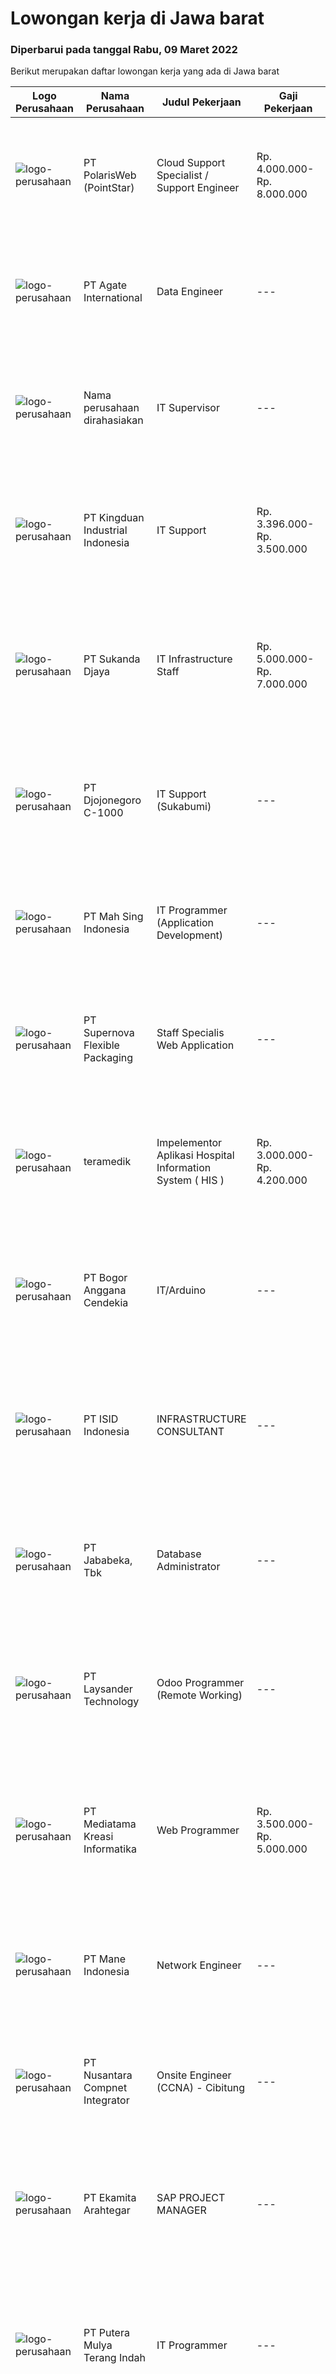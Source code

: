 
  # Lowongan kerja di Jawa barat

  ### Diperbarui pada tanggal Rabu, 09 Maret 2022

  Berikut merupakan daftar lowongan kerja yang ada di Jawa barat

  |Logo Perusahaan | Nama Perusahaan | Judul Pekerjaan | Gaji Pekerjaan | Lokasi | Deskripsi | Tanggal diunggah | Pranala |
  | -------------- | --------------- | --------------- | --------- | --------- | -------------- | ------- | ----------- |
  |![logo-perusahaan](https://image-service-cdn.seek.com.au/0fa0f7582bab24f032ae32130b350884b2bd757b/ee4dce1061f3f616224767ad58cb2fc751b8d2dc)|PT PolarisWeb (PointStar)|Cloud Support Specialist / Support Engineer|Rp. 4.000.000-Rp. 8.000.000|Jakarta Raya|Assisting helpdesk to ensure all cloud based support tickets are solved in a timely manner. Provide phone, ticketing, email, team viewer and onsite...|Selasa, 08 Maret 2022|https://www.jobstreet.co.id/id/job/cloud-support-specialist-support-engineer-3813312?token=0~08f5cf25-3190-4b93-835f-9872df015fc8&sectionRank=1&jobId=jobstreet-id-job-3813312|
|![logo-perusahaan](https://image-service-cdn.seek.com.au/b344c8e9daef8e31a822aeead4ce3b24a02e7bfd/ee4dce1061f3f616224767ad58cb2fc751b8d2dc)|PT Agate International|Data Engineer|---|Bandung|Responsibilities: Analyze and interpret all complex data on all target systems and provide resolutions to all data issues Develop and manage all data...|Selasa, 08 Maret 2022|https://www.jobstreet.co.id/id/job/data-engineer-3812858?token=0~08f5cf25-3190-4b93-835f-9872df015fc8&sectionRank=2&jobId=jobstreet-id-job-3812858|
|![logo-perusahaan](https://i.ibb.co/sqvTCh9/112815900-stock-vector-no-image-available-icon-flat-vector.webp)|Nama perusahaan dirahasiakan|IT Supervisor|---|Bogor|Kualifikasi Pendidikan min S1 Teknik Informatika / Ilmu Komputer Pengalaman min 3 tahun  Jujur, teliti dan rapi Mampu bekerjasama dengan team...|Selasa, 08 Maret 2022|https://www.jobstreet.co.id/id/job/it-supervisor-3813015?token=0~08f5cf25-3190-4b93-835f-9872df015fc8&sectionRank=3&jobId=jobstreet-id-job-3813015|
|![logo-perusahaan](https://image-service-cdn.seek.com.au/e1c8658740ec2323262667d68a2b62522cbf4e03/ee4dce1061f3f616224767ad58cb2fc751b8d2dc)|PT Kingduan Industrial Indonesia|IT Support|Rp. 3.396.000-Rp. 3.500.000|Bandung|Kualifikasi :  Berumur di atas 25 Tahun Minimal Pendidikan D3 Jurusan Teknik Komputer, Sistem Informasi/setara Dapat bekerja di bawah tekanan Mengerti...|Senin, 07 Maret 2022|https://www.jobstreet.co.id/id/job/it-support-3811239?token=0~08f5cf25-3190-4b93-835f-9872df015fc8&sectionRank=4&jobId=jobstreet-id-job-3811239|
|![logo-perusahaan](https://image-service-cdn.seek.com.au/6d56383b0316bf97f26e28d2c030d8c39fd1c836/ee4dce1061f3f616224767ad58cb2fc751b8d2dc)|PT Sukanda Djaya|IT Infrastructure Staff|Rp. 5.000.000-Rp. 7.000.000|Bekasi|Requirements Bachelor degree from Computer Engineering Minimum 1 year of LAN/WAN experience. Technical and working understanding of campus and data...|Selasa, 08 Maret 2022|https://www.jobstreet.co.id/id/job/it-infrastructure-staff-3812063?token=0~08f5cf25-3190-4b93-835f-9872df015fc8&sectionRank=5&jobId=jobstreet-id-job-3812063|
|![logo-perusahaan](https://image-service-cdn.seek.com.au/f8ff90413c98faca797a1d8dff0b0f77150520eb/ee4dce1061f3f616224767ad58cb2fc751b8d2dc)|PT Djojonegoro C-1000|IT Support (Sukabumi)|---|Sukabumi|Job Desc : Bertanggung jawab dan memelihara server bertanggung jawab menjaga dan memelihara insfrastruktur jaringan agar selalu berjalan baik Membantu...|Senin, 07 Maret 2022|https://www.jobstreet.co.id/id/job/it-support-sukabumi-3810149?token=0~08f5cf25-3190-4b93-835f-9872df015fc8&sectionRank=6&jobId=jobstreet-id-job-3810149|
|![logo-perusahaan](https://image-service-cdn.seek.com.au/13dbfa9ce37b4a3465436c7df93fe7f7ed0aa2e9/ee4dce1061f3f616224767ad58cb2fc751b8d2dc)|PT Mah Sing Indonesia|IT Programmer (Application Development)|---|Bekasi|Job Requirement:1. Bachelor of Information Technology , System Information , Or Equivalent2. Familiar with PHP Framework (Laravel Framework), Java...|Selasa, 08 Maret 2022|https://www.jobstreet.co.id/id/job/it-programmer-application-development-3813154?token=0~08f5cf25-3190-4b93-835f-9872df015fc8&sectionRank=7&jobId=jobstreet-id-job-3813154|
|![logo-perusahaan](https://image-service-cdn.seek.com.au/95167124a9d6bdb6e9b99a9acb1ecb2c86258125/ee4dce1061f3f616224767ad58cb2fc751b8d2dc)|PT Supernova Flexible Packaging|Staff Specialis Web Application|---|Cikarang|Tingkat Pendidikan Minimum D3 (Diploma 3) jurusan Managemen Informatika, Sistem Informasi.Sistem Komputer atau Teknik Komputer Pengalaman Kerja...|Senin, 07 Maret 2022|https://www.jobstreet.co.id/id/job/staff-specialis-web-application-3811167?token=0~08f5cf25-3190-4b93-835f-9872df015fc8&sectionRank=8&jobId=jobstreet-id-job-3811167|
|![logo-perusahaan](https://i.ibb.co/sqvTCh9/112815900-stock-vector-no-image-available-icon-flat-vector.webp)|teramedik|Impelementor Aplikasi Hospital Information System ( HIS )|Rp. 3.000.000-Rp. 4.200.000|Jawa Barat|PT.Terakorp Indonesia perusahanaan yang mengembangkan Aplikasi Sistem Imformasi Rumah Sakit teraMedik membutuhkan tenaga implementor dengan...|Senin, 07 Maret 2022|https://www.jobstreet.co.id/id/job/impelementor-aplikasi-hospital-information-system-his-3810882?token=0~08f5cf25-3190-4b93-835f-9872df015fc8&sectionRank=9&jobId=jobstreet-id-job-3810882|
|![logo-perusahaan](https://image-service-cdn.seek.com.au/a544453dd00b3c2c72b34759dadf276a5b3e3394/ee4dce1061f3f616224767ad58cb2fc751b8d2dc)|PT Bogor Anggana Cendekia|IT/Arduino|---|Bogor|Persyaratan: Paham betul Developer Arduino Expert dalam Raspberry Pi, Linux dan jaringan (networking) Pengalaman minimal 2 tahun pada bidang yang sama...|Senin, 07 Maret 2022|https://www.jobstreet.co.id/id/job/it-arduino-3811619?token=0~08f5cf25-3190-4b93-835f-9872df015fc8&sectionRank=10&jobId=jobstreet-id-job-3811619|
|![logo-perusahaan](https://image-service-cdn.seek.com.au/afa9b977e5c3dcfe7d94bf278085a3a6ea8fb732/ee4dce1061f3f616224767ad58cb2fc751b8d2dc)|PT ISID Indonesia|INFRASTRUCTURE CONSULTANT|---|Karawang|Manage implementation of project in Infrastructure and implemented system in End User, including: All infrastructure devices, Tape Back-up, Network...|Senin, 07 Maret 2022|https://www.jobstreet.co.id/id/job/infrastructure-consultant-3811572?token=0~08f5cf25-3190-4b93-835f-9872df015fc8&sectionRank=11&jobId=jobstreet-id-job-3811572|
|![logo-perusahaan](https://image-service-cdn.seek.com.au/84cd80280901a5d5bbe54259c27f496f7878e702/ee4dce1061f3f616224767ad58cb2fc751b8d2dc)|PT Jababeka, Tbk|Database Administrator|---|Cikarang|Requirement : Familiarity with database queries Knowledge of database design and theories Knowledge of database structure languages, such as SQL...|Senin, 07 Maret 2022|https://www.jobstreet.co.id/id/job/database-administrator-3811363?token=0~08f5cf25-3190-4b93-835f-9872df015fc8&sectionRank=12&jobId=jobstreet-id-job-3811363|
|![logo-perusahaan](https://image-service-cdn.seek.com.au/188a74a077f27d8848c0d2064a064a4fe1c3bbf1/ee4dce1061f3f616224767ad58cb2fc751b8d2dc)|PT Laysander Technology|Odoo Programmer (Remote Working)|---|Jawa Barat|Remote Working / Work From HomeSuka Coding, User Friendly Oriented, Develop Program yang berdampak bagi orang banyak?Jadilah Odoo Developer di...|Selasa, 08 Maret 2022|https://www.jobstreet.co.id/id/job/odoo-programmer-remote-working-3813507?token=0~08f5cf25-3190-4b93-835f-9872df015fc8&sectionRank=13&jobId=jobstreet-id-job-3813507|
|![logo-perusahaan](https://image-service-cdn.seek.com.au/1b324178e11c7d99741feaa8ca10b05f22e1f0c5/ee4dce1061f3f616224767ad58cb2fc751b8d2dc)|PT Mediatama Kreasi Informatika|Web Programmer|Rp. 3.500.000-Rp. 5.000.000|Bandung|Minimal Pendidikan S1 Teknik Informatika/Sistem Informasi/Ilmu Komputer Pengalaman Minimal 2 Tahun dalam menggunakan bahasa pemrograman PHP dengan...|Senin, 07 Maret 2022|https://www.jobstreet.co.id/id/job/web-programmer-3811077?token=0~08f5cf25-3190-4b93-835f-9872df015fc8&sectionRank=14&jobId=jobstreet-id-job-3811077|
|![logo-perusahaan](https://image-service-cdn.seek.com.au/a9dbc5ea3e07928ac28a0d49d80d55f4c025f339/ee4dce1061f3f616224767ad58cb2fc751b8d2dc)|PT Mane Indonesia|Network Engineer|---|Jawa Barat|Requirements : Good experience in server management (Microsoft 2008 &amp; 2012, Linux and cisco) Good experience in security (including Firewall and...|Senin, 07 Maret 2022|https://www.jobstreet.co.id/id/job/network-engineer-3811744?token=0~08f5cf25-3190-4b93-835f-9872df015fc8&sectionRank=15&jobId=jobstreet-id-job-3811744|
|![logo-perusahaan](https://image-service-cdn.seek.com.au/faf1379cb2f8ff5c87162dc20c60c0d2f63dba1c/ee4dce1061f3f616224767ad58cb2fc751b8d2dc)|PT Nusantara Compnet Integrator|Onsite Engineer (CCNA) - Cibitung|---|Bekasi|Job Descriptions : Analyze customer needs Provide solutions and give recommendations to the customer according to their needs Preventive and...|Selasa, 08 Maret 2022|https://www.jobstreet.co.id/id/job/onsite-engineer-ccna-cibitung-3813066?token=0~08f5cf25-3190-4b93-835f-9872df015fc8&sectionRank=16&jobId=jobstreet-id-job-3813066|
|![logo-perusahaan](https://image-service-cdn.seek.com.au/2d08a11a433d90f4eb0448b568bbe86ccbb06554/ee4dce1061f3f616224767ad58cb2fc751b8d2dc)|PT Ekamita Arahtegar|SAP PROJECT MANAGER|---|Bekasi|Bertanggung jawab dalam melakukan persiapan, koordinasi &amp; me-manage project implementasi SAP.KUALIFIKASI : Diutamakan pendidikan dari jurusan IT...|Selasa, 08 Maret 2022|https://www.jobstreet.co.id/id/job/sap-project-manager-3812511?token=0~08f5cf25-3190-4b93-835f-9872df015fc8&sectionRank=17&jobId=jobstreet-id-job-3812511|
|![logo-perusahaan](https://image-service-cdn.seek.com.au/f58b134254410170b6684005db1ca8ec45db7476/ee4dce1061f3f616224767ad58cb2fc751b8d2dc)|PT Putera Mulya Terang Indah|IT Programmer|---|Bandung|Dicari: D3/S1 Teknik Informatika/Teknik Komputer/Ilmu Komputer. Menguasai Web based Programming Python, java, JavaScript, PHP(Codeigniter), C++, HTML....|Minggu, 06 Maret 2022|https://www.jobstreet.co.id/id/job/it-programmer-3803601?token=0~08f5cf25-3190-4b93-835f-9872df015fc8&sectionRank=18&jobId=jobstreet-id-job-3803601|
|![logo-perusahaan](https://image-service-cdn.seek.com.au/d167a8ff9b84507d97a2aae89c5c032c52f65b3d/ee4dce1061f3f616224767ad58cb2fc751b8d2dc)|PT Module Intracs Yasatama|PROGRAMMER|---|Cikarang|Kualifikasi: Pendidikan min S1 Ilmu Komputer/Teknologi Informasi atau setara. Memiliki kemampuan dan pengalaman dalam pengembangan aplikasi Web,...|Minggu, 06 Maret 2022|https://www.jobstreet.co.id/id/job/programmer-3803495?token=0~08f5cf25-3190-4b93-835f-9872df015fc8&sectionRank=19&jobId=jobstreet-id-job-3803495|
|![logo-perusahaan](https://image-service-cdn.seek.com.au/0d75518309b56a3cff39daa569b0ba02cc7a22f2/ee4dce1061f3f616224767ad58cb2fc751b8d2dc)|PT. Metrodata Electronics, Tbk|System Engineer|---|Karawang|Scope of Services Understand Business process of Manufacturing: Secondary and Logistics Assist on installation, configuration and deployment of...|Sabtu, 05 Maret 2022|https://www.jobstreet.co.id/id/job/system-engineer-3801997?token=0~08f5cf25-3190-4b93-835f-9872df015fc8&sectionRank=20&jobId=jobstreet-id-job-3801997|
|![logo-perusahaan](https://image-service-cdn.seek.com.au/b344c8e9daef8e31a822aeead4ce3b24a02e7bfd/ee4dce1061f3f616224767ad58cb2fc751b8d2dc)|PT Agate International|Associate Product Manager|---|Bandung|Responsibilities This is a hands-on leadership role that includes end-to-end ownership of the product road map, writing game/feature specs, analyzing...|Selasa, 08 Maret 2022|https://www.jobstreet.co.id/id/job/associate-product-manager-3812830?token=0~08f5cf25-3190-4b93-835f-9872df015fc8&sectionRank=21&jobId=jobstreet-id-job-3812830|
|![logo-perusahaan](https://image-service-cdn.seek.com.au/bddfb4fa0624e15a9efb1fefb91128950d1e8c55/ee4dce1061f3f616224767ad58cb2fc751b8d2dc)|PT. RIMBA MAKMUR UTAMA|Senior Programmer WEB|---|Bogor|Membangun dan mengembangkan aplikasi berbasis web sesuai dengan requirement project Keahlian: Pernah mengerjakan aplikasi web berbasis database...|Senin, 07 Maret 2022|https://www.jobstreet.co.id/id/job/senior-programmer-web-3811174?token=0~08f5cf25-3190-4b93-835f-9872df015fc8&sectionRank=22&jobId=jobstreet-id-job-3811174|
|![logo-perusahaan](https://i.ibb.co/sqvTCh9/112815900-stock-vector-no-image-available-icon-flat-vector.webp)|Ecquaria Technologies Pte Ltd|Quality Assurance / QA|Rp. 6.500.000-Rp. 8.500.000|Bandung|TOPPAN ECQUARIA PTE LTDToppan Ecquaria Pte Ltd - Bandung Rep Office is beefing up its development team and is looking for Quality Assurance / QA who...|Selasa, 08 Maret 2022|https://www.jobstreet.co.id/id/job/quality-assurance-qa-3812737?token=0~08f5cf25-3190-4b93-835f-9872df015fc8&sectionRank=23&jobId=jobstreet-id-job-3812737|
|![logo-perusahaan](https://image-service-cdn.seek.com.au/84cd80280901a5d5bbe54259c27f496f7878e702/ee4dce1061f3f616224767ad58cb2fc751b8d2dc)|PT Jababeka, Tbk|IT Programmer supervisor|---|Cikarang|JOB REQUIREMENT Bachelor Degree (S1) in Computer Science, Engineering or Information Technology or a related field preferred Experience: More than 3...|Jumat, 04 Maret 2022|https://www.jobstreet.co.id/id/job/it-programmer-supervisor-3799979?token=0~08f5cf25-3190-4b93-835f-9872df015fc8&sectionRank=24&jobId=jobstreet-id-job-3799979|
|![logo-perusahaan](https://image-service-cdn.seek.com.au/0fa0f7582bab24f032ae32130b350884b2bd757b/ee4dce1061f3f616224767ad58cb2fc751b8d2dc)|PT PolarisWeb (PointStar)|Data Engineer / Data Scientist|Rp. 4.500.000-Rp. 6.000.000|Jakarta Raya|Work with the others team members and team lead to help the clients to identify opportunities for leveraging client's company data for them to drive...|Senin, 07 Maret 2022|https://www.jobstreet.co.id/id/job/data-engineer-data-scientist-3811448?token=0~08f5cf25-3190-4b93-835f-9872df015fc8&sectionRank=25&jobId=jobstreet-id-job-3811448|
|![logo-perusahaan](https://image-service-cdn.seek.com.au/c83729abebd872a3fe2cd2d5d017bc2e2c471128/ee4dce1061f3f616224767ad58cb2fc751b8d2dc)|PT. Bobobox Mitra Indonesia|DevOps|---|Bandung|Things you will do Ensure service availability and reliability by working with the developer team Gather, address, and design technical requirements...|Selasa, 08 Maret 2022|https://www.jobstreet.co.id/id/job/devops-3813589?token=0~08f5cf25-3190-4b93-835f-9872df015fc8&sectionRank=26&jobId=jobstreet-id-job-3813589|
|![logo-perusahaan](https://image-service-cdn.seek.com.au/cf732ca046c9249752db68d7f9155b75a7821cbc/ee4dce1061f3f616224767ad58cb2fc751b8d2dc)|Borma Dago|Software Engineer|---|Bandung|Example interview questions: What is a linked list? How can it be useful? What is the difference between a server and a client? Write a function that...|Senin, 07 Maret 2022|https://www.jobstreet.co.id/id/job/software-engineer-3811707?token=0~08f5cf25-3190-4b93-835f-9872df015fc8&sectionRank=27&jobId=jobstreet-id-job-3811707|
|![logo-perusahaan](https://image-service-cdn.seek.com.au/2f73f015009719a2a165513ea13522700ae23008/ee4dce1061f3f616224767ad58cb2fc751b8d2dc)|PT Kazee Digital Indonesia|QUALITY ASSURANCE|Rp. 5.500.000-Rp. 6.000.000|Bandung|Qualification : Merupakan lulusan Diploma atau Sarjana Teknik Informatika/Sistem Informasi. Memiliki pengalaman di posisi yang sama minimal 1 tahun...|Senin, 07 Maret 2022|https://www.jobstreet.co.id/id/job/quality-assurance-3810798?token=0~08f5cf25-3190-4b93-835f-9872df015fc8&sectionRank=28&jobId=jobstreet-id-job-3810798|
|![logo-perusahaan](https://image-service-cdn.seek.com.au/bc8189667b614c1dc89e3a55ed0c2e3f58b56040/ee4dce1061f3f616224767ad58cb2fc751b8d2dc)|Luce Maintenance Group|Senior Front-End Engineer (React & JavaScript)|Rp. 20.000.000-Rp. 30.000.000|Jakarta Raya|Who we areLuce SG is a leading office and home services platform in Singapore. We have around 400+ staff and execute over 300,000 service visits...|Selasa, 08 Maret 2022|https://www.jobstreet.co.id/id/job/senior-front-end-engineer-react-javascript-9307823/origin/sg?token=0~08f5cf25-3190-4b93-835f-9872df015fc8&sectionRank=29&jobId=jobstreet-sg-job-9307823|
|![logo-perusahaan](https://image-service-cdn.seek.com.au/fc5977e7c0996914ce4d5c1eb0670d580787e75c/ee4dce1061f3f616224767ad58cb2fc751b8d2dc)|PT Multidaya Teknologi Nusantara|Quality Assurance Analyst|---|Bandung|You will create an impact in this role by Reviews design specifications to understand the scope, requirements, and function of the software product....|Selasa, 08 Maret 2022|https://www.jobstreet.co.id/id/job/quality-assurance-analyst-3812192?token=0~08f5cf25-3190-4b93-835f-9872df015fc8&sectionRank=30&jobId=jobstreet-id-job-3812192|


  [Kembali ke daftar lowongan kerja 🔙](../README.md#daftar-lowongan-kerja)
  